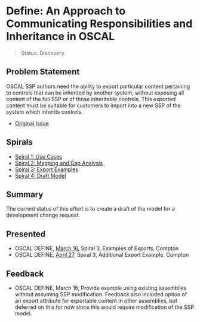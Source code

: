 # Define: An Approach to Communicating Responsibilities and Inheritance in OSCAL

> Status: Discovery

## Problem Statement

OSCAL SSP authors need the ability to export particular content pertaining to controls that can be inherited by another system, without exposing all content of the full SSP or of those inheritable controls. This exported content must be suitable for customers to import into a new SSP of the system which inherits controls.

- [Original Issue](https://github.com/usnistgov/OSCAL/issues/722)

## Spirals

- [Spiral 1: Use Cases](2022-07-05.001.md)
- [Spiral 2: Mapping and Gap Analysis](2022-07-05.002.md)
- [Spiral 3: Export Examples](2023-03-08.003.md)
- [Spiral 4: Draft Model](2023-05-01.004.md)

## Summary

The current status of this effort is to create a draft of the model for a development change request.

## Presented

- OSCAL DEFINE, [March 16](https://github.com/usnistgov/OSCAL-DEFINE/discussions/11), Spiral 3, Examples of Exports, Compton
- OSCAL DEFINE, [April 27](https://github.com/usnistgov/OSCAL-DEFINE/discussions/12), Spiral 3, Additional Export Example, Compton

## Feedback

- OSCAL DEFINE, March 16, Provide example using existing assemblies without assuming SSP modification.  Feedback also included option of an export attribute for exportable content in other assemblies, but deferred on this for now since this would require modification of the SSP model.
